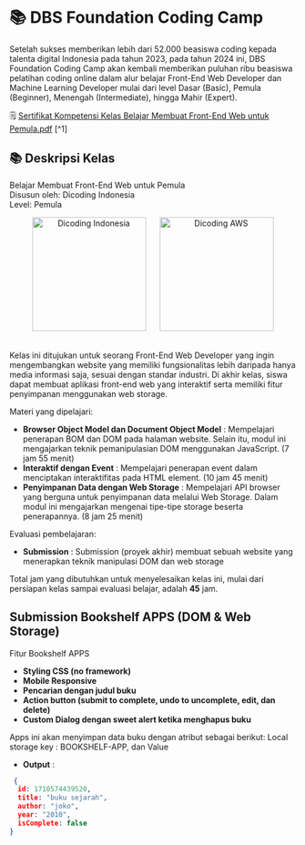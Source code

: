 # 📚 DBS Foundation Coding Camp
Setelah sukses memberikan lebih dari 52.000 beasiswa coding kepada talenta digital Indonesia pada tahun 2023, pada tahun 2024 ini, DBS Foundation Coding Camp akan kembali memberikan puluhan ribu beasiswa pelatihan coding online dalam alur belajar Front-End Web Developer dan Machine Learning Developer mulai dari level Dasar (Basic), Pemula (Beginner), Menengah (Intermediate), hingga Mahir (Expert).

🗒️ [Sertifikat Kompetensi Kelas Belajar Membuat Front-End Web untuk Pemula.pdf](https://www.dicoding.com/certificates/JLX12OKD6Z72) [^1]

## 📚 Deskripsi Kelas

Belajar Membuat Front-End Web untuk Pemula <br>
Disusun oleh: Dicoding Indonesia <br>
Level: Pemula

<div align="center">
  <img src="https://www.dicoding.id/wp-content/uploads/2020/07/Logo-Dicoding-Putih.png" width="200px" height="auto" style="margin-right:20px" alt="Dicoding Indonesia">
  <img src="https://www.dbs.com/spark/index/id_id/site/codingcamp/images/dbs/dbsf-coding-camp-icon-white.png" width="200px" height="auto" alt="Dicoding AWS">
</div>

<br>

Kelas ini ditujukan untuk seorang Front-End Web Developer yang ingin mengembangkan website yang memiliki fungsionalitas lebih daripada hanya media informasi saja, sesuai dengan standar industri. Di akhir kelas, siswa dapat membuat aplikasi front-end web yang interaktif serta memiliki fitur penyimpanan menggunakan web storage.

Materi yang dipelajari:

- **Browser Object Model dan Document Object Model** : Mempelajari penerapan BOM dan DOM pada halaman website. Selain itu, modul ini mengajarkan teknik pemanipulasian DOM menggunakan JavaScript. (7 jam 55 menit)
- **Interaktif dengan Event** : Mempelajari penerapan event dalam menciptakan interaktifitas pada HTML element. (10 jam 45 menit)
- **Penyimpanan Data dengan Web Storage** : Mempelajari API browser yang berguna untuk penyimpanan data melalui Web Storage. Dalam modul ini mengajarkan mengenai tipe-tipe storage beserta penerapannya. (8 jam 25 menit)

Evaluasi pembelajaran:

- **Submission** : Submission (proyek akhir) membuat sebuah website yang menerapkan teknik manipulasi DOM dan web storage

Total jam yang dibutuhkan untuk menyelesaikan kelas ini, mulai dari persiapan kelas sampai evaluasi belajar, adalah **45** jam.


## Submission Bookshelf APPS (DOM & Web Storage)
Fitur Bookshelf APPS

- **Styling CSS (no framework)**
- **Mobile Responsive**
- **Pencarian dengan judul buku**
- **Action button (submit to complete, undo to uncomplete, edit, dan delete)**
- **Custom Dialog dengan sweet alert ketika menghapus buku**

Apps ini akan menyimpan data buku dengan atribut sebagai berikut:
Local storage key : BOOKSHELF-APP, dan Value

- **Output** :

```json
 {
  id: 1710574439520,
  title: "buku sejarah",
  author: "joko",
  year: "2010",
  isComplete: false
}
```